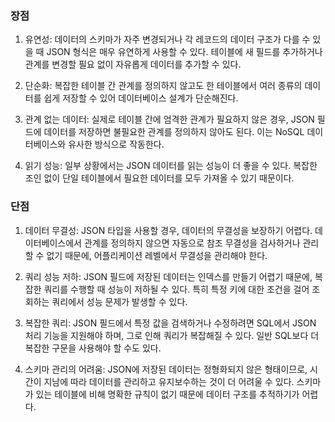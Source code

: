 ### 장점

1. 유연성: 데이터의 스키마가 자주 변경되거나 각 레코드의 데이터 구조가 다를 수 있을 때 JSON 형식은 매우 유연하게 사용할 수 있다. 테이블에 새 필드를 추가하거나 관계를 변경할 필요 없이 자유롭게 데이터를 추가할 수 있다.

2. 단순화: 복잡한 테이블 간 관계를 정의하지 않고도 한 테이블에서 여러 종류의 데이터를 쉽게 저장할 수 있어 데이터베이스 설계가 단순해진다.

3. 관계 없는 데이터: 실제로 테이블 간에 엄격한 관계가 필요하지 않은 경우, JSON 필드에 데이터를 저장하면 불필요한 관계를 정의하지 않아도 된다. 이는 NoSQL 데이터베이스와 유사한 방식으로 작동한다.

4. 읽기 성능: 일부 상황에서는 JSON 데이터를 읽는 성능이 더 좋을 수 있다. 복잡한 조인 없이 단일 테이블에서 필요한 데이터를 모두 가져올 수 있기 때문이다.


### 단점

1. 데이터 무결성: JSON 타입을 사용할 경우, 데이터의 무결성을 보장하기 어렵다. 데이터베이스에서 관계를 정의하지 않으면 자동으로 참조 무결성을 검사하거나 관리할 수 없기 때문에, 어플리케이션 레벨에서 무결성을 관리해야 한다.

2. 쿼리 성능 저하: JSON 필드에 저장된 데이터는 인덱스를 만들기 어렵기 때문에, 복잡한 쿼리를 수행할 때 성능이 저하될 수 있다. 특히 특정 키에 대한 조건을 걸어 조회하는 쿼리에서 성능 문제가 발생할 수 있다.

3. 복잡한 쿼리: JSON 필드에서 특정 값을 검색하거나 수정하려면 SQL에서 JSON 처리 기능을 지원해야 하며, 그로 인해 쿼리가 복잡해질 수 있다. 일반 SQL보다 더 복잡한 구문을 사용해야 할 수도 있다.

4. 스키마 관리의 어려움: JSON에 저장된 데이터는 정형화되지 않은 형태이므로, 시간이 지남에 따라 데이터를 관리하고 유지보수하는 것이 더 어려울 수 있다. 스키마가 있는 테이블에 비해 명확한 규칙이 없기 때문에 데이터 구조를 추적하기가 어렵다.